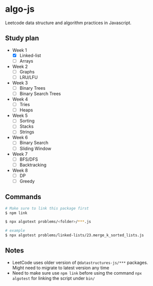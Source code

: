 # algo-js
Leetcode data structure and algorithm practices in Javascript.

## Study plan

- Week 1
  - [x] Linked-list
  - [ ] Arrays
- Week 2
  - [ ] Graphs
  - [ ] LRU/LFU
- Week 3
  - [ ] Binary Trees
  - [ ] Binary Search Trees
- Week 4
  - [ ] Tries
  - [ ] Heaps
- Week 5
  - [ ] Sorting
  - [ ] Stacks
  - [ ] Strings
- Week 6
  - [ ] Binary Search
  - [ ] Sliding Window
- Week 7
  - [ ] BFS/DFS
  - [ ] Backtracking
- Week 8
  - [ ] DP
  - [ ] Greedy

## Commands

```sh
# Make sure to link this package first
$ npm link

$ npx algotext problems/<folder>/***.js

# example
$ npx algotest problems/linked-lists/23.merge_k_sorted_lists.js
```

## Notes

- LeetCode uses older version of `@datastructures-js/***` packages. Might need to migrate to latest version any time
- Need to make sure use `npm link` before using the command `npx algotest` for linking the script under `bin/`

